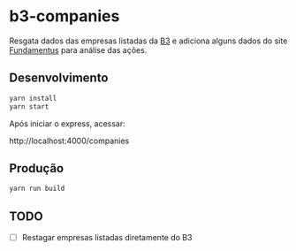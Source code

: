 # b3-companies

Resgata dados das empresas listadas da [B3](http://www.b3.com.br/pt_br/produtos-e-servicos/negociacao/renda-variavel/empresas-listadas.htm) e adiciona alguns dados do site [Fundamentus](https://www.fundamentus.com.br) para análise das ações.

## Desenvolvimento

```bash
yarn install
yarn start
```

Após iniciar o express, acessar:

http://localhost:4000/companies

## Produção

```bash
yarn run build
```

## TODO

- [ ] Restagar empresas listadas diretamente do B3
